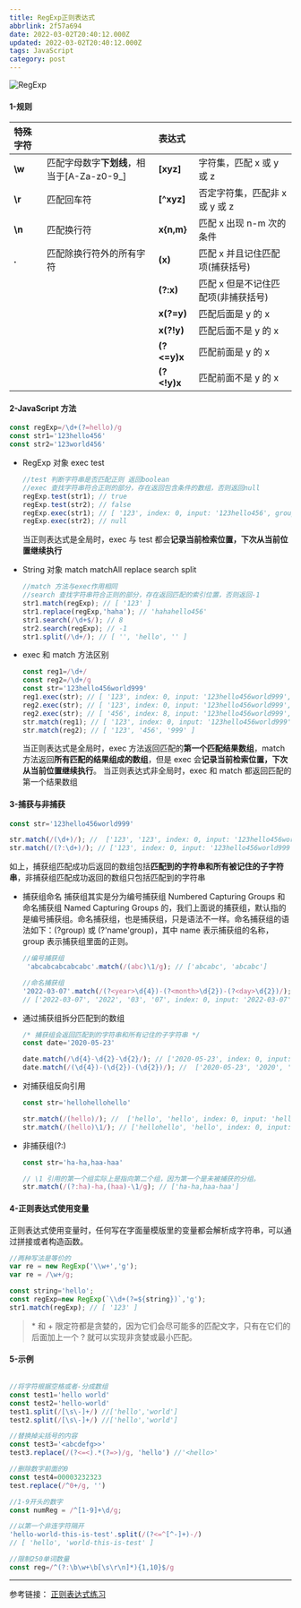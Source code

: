 ```yaml
---
title: RegExp正则表达式
abbrlink: 2f57a694
date: 2022-03-02T20:40:12.000Z
updated: 2022-03-02T20:40:12.000Z
tags: JavaScript
category: post
---
```


![RegExp](/blog_images/2022-3-2-Regexp.png)

<!-- more -->

#### 1-规则

| 特殊字符 |                                            | 表达式      |                                     |
| :------- | :----------------------------------------- | :---------- | :---------------------------------- |
| **\w**   | 匹配字母数字**下划线**，相当于[A-Za-z0-9_] | **[xyz]**   | 字符集，匹配 x 或 y 或 z            |
| **\r**   | 匹配回车符                                 | **[^xyz]**  | 否定字符集，匹配非 x 或 y 或 z      |
| **\n**   | 匹配换行符                                 | **x{n,m}**  | 匹配 x 出现 n-m 次的条件            |
| **.**    | 匹配除换行符外的所有字符                   | **(x)**     | 匹配 x 并且记住匹配项(捕获括号)     |
|          |                                            | **(?:x)**   | 匹配 x 但是不记住匹配项(非捕获括号) |
|          |                                            | **x(?=y)**  | 匹配后面是 y 的 x                   |
|          |                                            | **x(?!y)**  | 匹配后面不是 y 的 x                 |
|          |                                            | **(?<=y)x** | 匹配前面是 y 的 x                   |
|          |                                            | **(?<!y)x** | 匹配前面不是 y 的 x                 |

#### 2-JavaScript 方法

```JavaScript
const regExp=/\d+(?=hello)/g
const str1='123hello456'
const str2='123world456'
```

- RegExp 对象 exec test

  ```JavaScript
  //test 判断字符串是否匹配正则 返回boolean
  //exec 查找字符串符合正则的部分，存在返回包含条件的数组，否则返回null
  regExp.test(str1); // true
  regExp.test(str2); // false
  regExp.exec(str1); // [ '123', index: 0, input: '123hello456', groups: undefined ]
  regExp.exec(str2); // null
  ```

  当正则表达式是全局时，exec 与 test 都会**记录当前检索位置，下次从当前位置继续执行**

- String 对象 match matchAll replace search split

  ```JavaScript
  //match 方法与exec作用相同
  //search 查找字符串符合正则的部分，存在返回匹配的索引位置，否则返回-1
  str1.match(regExp); // [ '123' ]
  str1.replace(regExp,'haha'); // 'hahahello456'
  str1.search(/\d+$/); // 8
  str2.search(regExp); // -1
  str1.split(/\d+/); // [ '', 'hello', '' ]
  ```

- exec 和 match 方法区别
  ```JavaScript
  const reg1=/\d+/
  const reg2=/\d+/g
  const str='123hello456world999'
  reg1.exec(str); // [ '123', index: 0, input: '123hello456world999', groups: undefined ]
  reg2.exec(str); // [ '123', index: 0, input: '123hello456world999', groups: undefined ]
  reg2.exec(str); // [ '456', index: 8, input: '123hello456world999', groups: undefined ]
  str.match(reg1); // [ '123', index: 0, input: '123hello456world999', groups: undefined ]
  str.match(reg2); // [ '123', '456', '999' ]
  ```
  当正则表达式是全局时，exec 方法返回匹配的**第一个匹配结果数组**，match 方法返回**所有匹配的结果组成的数组**，但是 exec 会**记录当前检索位置，下次从当前位置继续执行**。
  当正则表达式非全局时，exec 和 match 都返回匹配的第一个结果数组

#### 3-捕获与非捕获

```JavaScript
const str='123hello456world999'

str.match(/(\d+)/); //  ['123', '123', index: 0, input: '123hello456world999', groups: undefined]
str.match(/(?:\d+)/); // ['123', index: 0, input: '123hello456world999', groups: undefined]

```

如上，捕获组匹配成功后返回的数组包括**匹配到的字符串和所有被记住的子字符串**，非捕获组匹配成功返回的数组只包括匹配到的字符串

- 捕获组命名
  捕获组其实是分为编号捕获组 Numbered Capturing Groups 和命名捕获组 Named Capturing Groups 的，我们上面说的捕获组，默认指的是编号捕获组。命名捕获组，也是捕获组，只是语法不一样。命名捕获组的语法如下：(?<name>group) 或 (?'name'group)，其中 name 表示捕获组的名称，group 表示捕获组里面的正则。

  ```JavaScript
  //编号捕获组
   'abcabcabcabcabc'.match(/(abc)\1/g); // ['abcabc', 'abcabc']

  //命名捕获组
  '2022-03-07'.match(/(?<year>\d{4})-(?<month>\d{2})-(?<day>\d{2})/);
  // ['2022-03-07', '2022', '03', '07', index: 0, input: '2022-03-07', groups: {year: '2022', month: '03', day: '07'}]


  ```

- 通过捕获组拆分匹配到的数组

  ```JavaScript
  /* 捕获组会返回匹配到的字符串和所有记住的子字符串 */
  const date='2020-05-23'

  date.match(/\d{4}-\d{2}-\d{2}/); // ['2020-05-23', index: 0, input: '2020-05-23', groups: undefined]
  date.match(/(\d{4})-(\d{2})-(\d{2})/); //  ['2020-05-23', '2020', '05', '23', index: 0, input: '2020-05-23', groups: undefined]
  ```

- 对捕获组反向引用

  ```JavaScript
  const str='hellohellohello'

  str.match(/(hello)/); //  ['hello', 'hello', index: 0, input: 'hellohellohello', groups: undefined]
  str.match(/(hello)\1/); // ['hellohello', 'hello', index: 0, input: 'hellohellohello', groups: undefined]

  ```

- 非捕获组(?:)

  ```JavaScript
  const str='ha-ha,haa-haa'

  // \1 引用的第一个组实际上是指向第二个组，因为第一个是未被捕获的分组。
  str.match(/(?:ha)-ha,(haa)-\1/g); // ['ha-ha,haa-haa']
  ```

#### 4-正则表达式使用变量

正则表达式使用变量时，任何写在字面量模版里的变量都会解析成字符串，可以通过拼接或者构造函数。

```JavaScript
//两种写法是等价的
var re = new RegExp('\\w+','g');
var re = /\w+/g;
```

```JavaScript
const string='hello';
const regExp=new RegExp(`\\d+(?=${string})`,'g');
str1.match(regExp); // [ '123' ]
```

> \* 和 + 限定符都是贪婪的，因为它们会尽可能多的匹配文字，只有在它们的后面加上一个 ? 就可以实现非贪婪或最小匹配。

#### 5-示例

```JavaScript

//将字符根据空格或者-分成数组
const test1='hello world'
const test2='hello-world'
test1.split(/[\s\-]+/) //['hello','world']
test2.split(/[\s\-]+/) //['hello','world']

//替换掉尖括号的内容
const test3='<abcdefg>>'
test3.replace(/(?<=<).*(?=>)/g, 'hello') //'<hello>'

//删除数字前面的0
const test4=00003232323
test.replace(/^0+/g, '')

//1-9开头的数字
const numReg = /^[1-9]+\d/g;

//以第一个非连字符隔开
'hello-world-this-is-test'.split(/(?<=^[^-]+)-/)
// [ 'hello', 'world-this-is-test' ]

//限制250单词数量
const reg=/^(?:\b\w+\b[\s\r\n]*){1,10}$/g
```

---

参考链接：
[正则表达式练习](https://regexlearn.com/zh-cn/cheatsheet)
